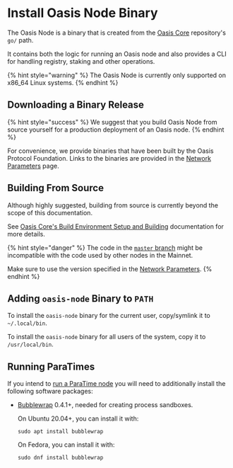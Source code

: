# Install Oasis Node Binary

The Oasis Node is a binary that is created from the [Oasis Core](https://github.com/oasisprotocol/oasis-core) repository's `go/` path.

It contains both the logic for running an Oasis node and also provides a CLI for handling registry, staking and other operations.

{% hint style="warning" %}
The Oasis Node is currently only supported on x86\_64 Linux systems.
{% endhint %}

## Downloading a Binary Release

{% hint style="success" %}
We suggest that you build Oasis Node from source yourself for a production deployment of an Oasis node.
{% endhint %}

For convenience, we provide binaries that have been built by the Oasis Protocol Foundation. Links to the binaries are provided in the [Network Parameters](../../oasis-network/network-parameters.md) page.

## Building From Source

Although highly suggested, building from source is currently beyond the scope of this documentation.

See [Oasis Core's Build Environment Setup and Building](https://docs.oasis.dev/oasis-core/development-setup/build-environment-setup-and-building) documentation for more details.

{% hint style="danger" %}
The code in the [`master` branch](https://github.com/oasisprotocol/oasis-core/tree/master/) might be incompatible with the code used by other nodes in the Mainnet.

Make sure to use the version specified in the [Network Parameters](../../oasis-network/network-parameters.md).
{% endhint %}

## Adding `oasis-node` Binary to `PATH`

To install the `oasis-node` binary for the current user, copy/symlink it to `~/.local/bin`.

To install the `oasis-node` binary for all users of the system, copy it to `/usr/local/bin`.

## Running ParaTimes

If you intend to [run a ParaTime node](../set-up-your-node/run-a-paratime-node.md) you will need to additionally install the following software packages:

* [Bubblewrap](https://github.com/projectatomic/bubblewrap) 0.4.1+, needed for creating process sandboxes.



  On Ubuntu 20.04+, you can install it with:

  ```text
  sudo apt install bubblewrap
  ```

  On Fedora, you can install it with:

  ```text
  sudo dnf install bubblewrap
  ```

